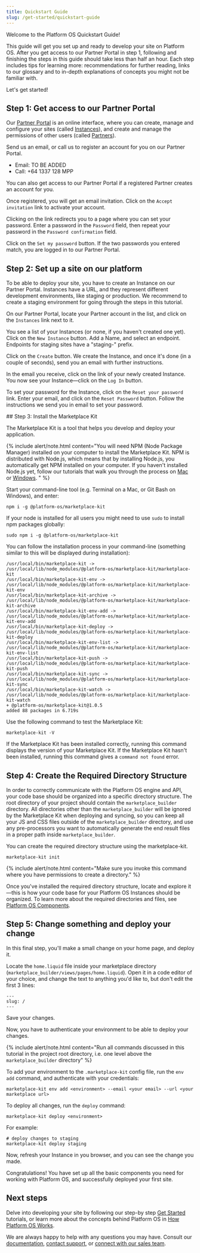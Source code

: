 ```yaml
---
title: Quickstart Guide
slug: /get-started/quickstart-guide
---
```


Welcome to the Platform OS Quickstart Guide!

This guide will get you set up and ready to develop your site on Platform OS. After you get access to our Partner Portal in step 1, following and finishing the steps in this guide should take less than half an hour. Each step includes tips for learning more: recommendations for further reading, links to our glossary and to in-depth explanations of concepts you might not be familiar with.

Let's get started!

## Step 1: Get access to our Partner Portal

Our [Partner Portal](https://portal.apps.near-me.com) is an online interface, where you can create, manage and configure your sites (called [Instances]()), and create and manage the permissions of other users (called [Partners]()).

Send us an email, or call us to register an account for you on our Partner Portal.

* Email: TO BE ADDED
* Call: +64 1337 128 MPP

You can also get access to our Partner Portal if a registered Partner creates an account for you.

Once registered, you will get an email invitation. Click on the `Accept invitation` link to activate your account.

Clicking on the link redirects you to a page where you can set your password. Enter a password in the `Password` field, then repeat your password in the `Password confirmation` field.

Click on the `Set my password` button. If the two passwords you entered match, you are logged in to our Partner Portal.

## Step 2: Set up a site on our platform

To be able to deploy your site, you have to create an Instance on our Partner Portal. Instances have a URL, and they represent different development environments, like staging or production. We recommend to create a staging environment for going through the steps in this tutorial.

On our Partner Portal, locate your Partner account in the list, and click on the `Instances` link next to it.

You see a list of your Instances (or none, if you haven't created one yet). Click on the `New Instance` button. Add a Name, and select an endpoint. Endpoints for staging sites have a "staging-" prefix.

Click on the `Create` button. We create the Instance, and once it's done (in a couple of seconds), send you an email with further instructions.

In the email you receive, click on the link of your newly created Instance. You now see your Instance—click on the `Log In` button.

To set your password for the Instance, click on the `Reset your password` link. Enter your email, and click on the `Reset Password` button. Follow the instructions we send you in email to set your password.

## Step 3: Install the Marketplace Kit

The Marketplace Kit is a tool that helps you develop and deploy your application.

{% include alert/note.html content="You will need NPM (Node Package Manager) installed on your computer to install the Marketplace Kit. NPM is distributed with Node.js, which means that by installing Node.js, you automatically get NPM installed on your computer. If you haven't installed Node.js yet, follow our tutorials that walk you through the process on [Mac]() or [Windows](). " %}

Start your command-line tool (e.g. Terminal on a Mac, or Git Bash on Windows), and enter:

```
npm i -g @platform-os/marketplace-kit
```

If your node is installed for all users you might need to use `sudo` to install npm packages globally:

```
sudo npm i -g @platform-os/marketplace-kit
```

You can follow the installation process in your command-line (something similar to this will be displayed during installation):

```
/usr/local/bin/marketplace-kit -> /usr/local/lib/node_modules/@platform-os/marketplace-kit/marketplace-kit
/usr/local/bin/marketplace-kit-env -> /usr/local/lib/node_modules/@platform-os/marketplace-kit/marketplace-kit-env
/usr/local/bin/marketplace-kit-archive -> /usr/local/lib/node_modules/@platform-os/marketplace-kit/marketplace-kit-archive
/usr/local/bin/marketplace-kit-env-add -> /usr/local/lib/node_modules/@platform-os/marketplace-kit/marketplace-kit-env-add
/usr/local/bin/marketplace-kit-deploy -> /usr/local/lib/node_modules/@platform-os/marketplace-kit/marketplace-kit-deploy
/usr/local/bin/marketplace-kit-env-list -> /usr/local/lib/node_modules/@platform-os/marketplace-kit/marketplace-kit-env-list
/usr/local/bin/marketplace-kit-push -> /usr/local/lib/node_modules/@platform-os/marketplace-kit/marketplace-kit-push
/usr/local/bin/marketplace-kit-sync -> /usr/local/lib/node_modules/@platform-os/marketplace-kit/marketplace-kit-sync
/usr/local/bin/marketplace-kit-watch -> /usr/local/lib/node_modules/@platform-os/marketplace-kit/marketplace-kit-watch
+ @platform-os/marketplace-kit@1.0.5
added 88 packages in 6.719s
```

Use the following command to test the Marketplace Kit:

```
marketplace-kit -V
```

If the Marketplace Kit has been installed correctly, running this command displays the version of your Marketplace Kit. If the Marketplace Kit hasn't been installed, running this command gives a `command not found` error.

## Step 4: Create the Required Directory Structure

In order to correctly communicate with the Platform OS engine and API, your code base should be organized into a specific directory structure. The root directory of your project should contain the `marketplace_builder` directory. All directories other than the `marketplace_builder` will be ignored by the Marketplace Kit when deploying and syncing, so you can keep all your JS and CSS files outside of the `marketplace_builder` directory, and use any pre-processors you want to automatically generate the end result files in a proper path inside `marketplace_builder`.

You can create the required directory structure using the marketplace-kit.

    marketplace-kit init

{% include alert/note.html content="Make sure you invoke this command where you have permissions to create a directory." %}

Once you've installed the required directory structure, locate and explore it—this is how your code base for your Platform OS Instances should be organized. To learn more about the required directories and files, see [Platform OS Components]().

## Step 5: Change something and deploy your change

In this final step, you'll make a small change on your home page, and deploy it.

Locate the `home.liquid` file inside your marketplace directory (`marketplace_builder/views/pages/home.liquid`). Open it in a code editor of your choice, and change the text to anything you'd like to, but don't edit the first 3 lines:

```
---
slug: /
---
```

Save your changes.

Now, you have to authenticate your environment to be able to deploy your changes.

{% include alert/note.html content="Run all commands discussed in this tutorial in the project root directory, i.e. one level above the `marketplace_builder` directory" %}

To add your environment to the `.marketplace-kit` config file, run the `env add` command, and authenticate with your credentials:

```
marketplace-kit env add <environment> --email <your email> --url <your marketplace url>
```

To deploy all changes, run the `deploy` command:

```
marketplace-kit deploy <environment>
```

For example:

```
# deploy changes to staging
marketplace-kit deploy staging
```

Now, refresh your Instance in you browser, and you can see the change you made.

Congratulations! You have set up all the basic components you need for working with Platform OS, and successfully deployed your first site.

## Next steps

Delve into developing your site by following our step-by step [Get Started]() tutorials, or learn more about the concepts behind Platform OS in [How Platform OS Works]().

We are always happy to help with any questions you may have. Consult our [documentation](), [contact support](), or [connect with our sales team]().
